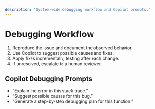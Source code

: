 ```yaml
---
description: "System-wide debugging workflow and Copilot prompts."
---
```


# Debugging Workflow

1. Reproduce the issue and document the observed behavior.
2. Use Copilot to suggest possible causes and fixes.
3. Apply fixes incrementally, testing after each change.
4. If unresolved, escalate to a human reviewer.

## Copilot Debugging Prompts

- “Explain the error in this stack trace.”
- “Suggest possible causes for this bug.”
- “Generate a step-by-step debugging plan for this function.”
